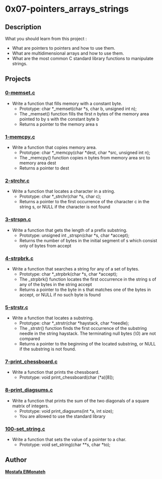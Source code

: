 # **0x07-pointers_arrays_strings**

## **Description**
What you should learn from this project :
- What are pointers to pointers and how to use them.
- What are multidimensional arrays and how to use them.
- What are the most common C standard library functions to manipulate strings.

## **Projects**
### **[0-memset.c](https://github.com/Mostafa-ElMonateh/alx-low_level_programming/blob/main/0x07-pointers_arrays_strings/0-memset.c)**
- Write a function that fills memory with a constant byte.
    - Prototype: char *_memset(char *s, char b, unsigned int n);
    - The _memset() function fills the first n bytes of the memory area pointed to by s with the constant byte b
    - Returns a pointer to the memory area s
### **[1-memcpy.c](https://github.com/Mostafa-ElMonateh/alx-low_level_programming/blob/main/0x07-pointers_arrays_strings/1-memcpy.c)**
- Write a function that copies memory area.
    - Prototype: char *_memcpy(char *dest, char *src, unsigned int n);
    - The _memcpy() function copies n bytes from memory area src to memory area dest
    - Returns a pointer to dest
### **[2-strchr.c](https://github.com/Mostafa-ElMonateh/alx-low_level_programming/blob/main/0x07-pointers_arrays_strings/2-strchr.c)**
- Write a function that locates a character in a string.
    - Prototype: char *_strchr(char *s, char c);
    - Returns a pointer to the first occurrence of the character c in the string s, or NULL if the character is not found
### **[3-strspn.c](https://github.com/Mostafa-ElMonateh/alx-low_level_programming/blob/main/0x07-pointers_arrays_strings/3-strspn.c)**
- Write a function that gets the length of a prefix substring.
    - Prototype: unsigned int _strspn(char *s, char *accept);
    - Returns the number of bytes in the initial segment of s which consist only of bytes from accept
### **[4-strpbrk.c](https://github.com/Mostafa-ElMonateh/alx-low_level_programming/blob/main/0x07-pointers_arrays_strings/4-strpbrk.c)**
- Write a function that searches a string for any of a set of bytes.
    - Prototype: char *_strpbrk(char *s, char *accept);
    - The _strpbrk() function locates the first occurrence in the string s of any of the bytes in the string accept
    - Returns a pointer to the byte in s that matches one of the bytes in accept, or NULL if no such byte is found
### **[5-strstr.c](https://github.com/Mostafa-ElMonateh/alx-low_level_programming/blob/main/0x07-pointers_arrays_strings/5-strstr.c)**
- Write a function that locates a substring.
    - Prototype: char *_strstr(char *haystack, char *needle);
    - The _strstr() function finds the first occurrence of the substring needle in the string haystack. The terminating null bytes (\0) are not compared
    - Returns a pointer to the beginning of the located substring, or NULL if the substring is not found.
### **[7-print_chessboard.c](https://github.com/Mostafa-ElMonateh/alx-low_level_programming/blob/main/0x07-pointers_arrays_strings/7-print_chessboard.c)**
- Write a function that prints the chessboard.
    - Prototype: void print_chessboard(char (*a)[8]);
### **[8-print_diagsums.c](https://github.com/Mostafa-ElMonateh/alx-low_level_programming/blob/main/0x07-pointers_arrays_strings/8-print_diagsums.c)**
- Write a function that prints the sum of the two diagonals of a square matrix of integers.
    - Prototype: void print_diagsums(int *a, int size);
    - You are allowed to use the standard library
### **[100-set_string.c](https://github.com/Mostafa-ElMonateh/alx-low_level_programming/blob/main/0x07-pointers_arrays_strings/100-set_string.c)**
- Write a function that sets the value of a pointer to a char.
    - Prototype: void set_string(char **s, char *to);

## **Author**
**[Mostafa ElMonateh](https://github.com/Mostafa-ElMonateh)**
